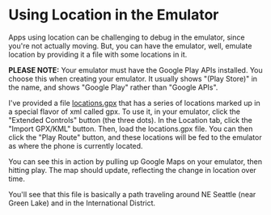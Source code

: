 # Using Location in the Emulator

Apps using location can be challenging to debug in the emulator, since you're not actually moving. 
But, you can have the emulator, well, emulate location by providing it a file with some locations 
in it. 

**PLEASE NOTE:** Your emulator must have the Google Play APIs installed. You choose this when creating 
your emulator. It usually shows "(Play Store)" in the name, and shows "Google Play" rather than 
"Google APIs". 

I've provided a file [locations.gpx](locations.gpx) that has a series of locations marked up in a 
special flavor of xml called gpx. To use it, in your emulator,  click the "Extended Controls" button 
(the three dots). In the Location tab, click the "Import GPX/KML" button. Then, load the locations.gpx 
file. You can then click the "Play Route" button, and these locations will be fed to the emulator as 
where the phone is currently located. 

You can see this in action by pulling up Google Maps on your emulator, then hitting play. The map 
should update, reflecting the change in location over time. 

You'll see that this file is basically a path traveling around NE Seattle (near Green Lake) and 
in the International District. 

